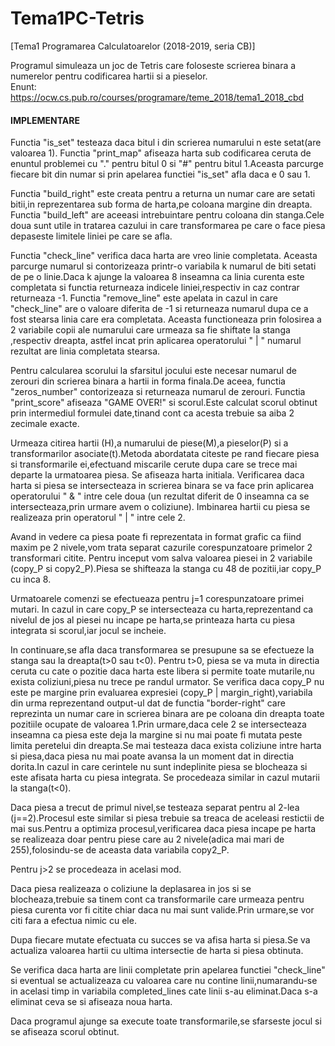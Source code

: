 # Tema1PC-Tetris
[Tema1 Programarea Calculatoarelor (2018-2019, seria CB)]

Programul simuleaza un joc de Tetris care foloseste scrierea binara a numerelor pentru codificarea hartii si a pieselor. <br>
Enunt: https://ocw.cs.pub.ro/courses/programare/teme_2018/tema1_2018_cbd

#### IMPLEMENTARE
Functia "is_set" testeaza daca bitul i din scrierea numarului n este setat(are valoarea 1).
Functia "print_map" afiseaza harta sub codificarea ceruta de enuntul problemei cu "." pentru bitul 0 si "#" pentru bitul 1.Aceasta parcurge fiecare bit din numar si prin apelarea functiei "is_set" afla daca e 0 sau 1.

Functia "build_right" este creata pentru a returna un numar care are setati bitii,in reprezentarea sub forma de harta,pe coloana margine din dreapta. Functia "build_left" are aceeasi intrebuintare pentru coloana din stanga.Cele doua sunt utile in tratarea cazului in care transformarea pe care o face piesa depaseste limitele liniei pe care se afla.

Functia "check_line" verifica daca harta are vreo linie completata. Aceasta parcurge numarul si contorizeaza printr-o variabila k numarul de biti setati de pe o linie.Daca k ajunge la valoarea 8 inseamna ca linia curenta este completata si functia returneaza indicele liniei,respectiv in caz contrar returneaza -1.
Functia "remove_line" este apelata in cazul in care "check_line" are o valoare diferita de -1 si returneaza numarul dupa ce a fost stearsa linia care era completata. Aceasta functioneaza prin folosirea a 2 variabile copii ale numarului care urmeaza sa fie shiftate la stanga ,respectiv dreapta, astfel incat prin aplicarea operatorului " | " numarul rezultat are linia completata stearsa.

Pentru calcularea scorului la sfarsitul jocului este necesar numarul de zerouri din scrierea binara a hartii in forma finala.De aceea, functia "zeros_number" contorizeaza si returneaza numarul de zerouri.
Functia "print_score" afiseaza "GAME OVER!" si scorul.Este calculat scorul obtinut prin intermediul formulei date,tinand cont ca acesta trebuie sa aiba 2 zecimale exacte.

Urmeaza citirea hartii (H),a numarului de piese(M),a pieselor(P) si a transformarilor asociate(t).Metoda abordatata citeste pe rand fiecare piesa si transformarile ei,efectuand miscarile cerute dupa care se trece mai departe la urmatoarea piesa.
Se afiseaza harta initiala.
Verificarea daca harta si piesa se intersecteaza in scrierea binara se va face prin aplicarea operatorului " & " intre cele doua (un rezultat diferit de 0  inseamna ca se intersecteaza,prin urmare avem o coliziune).
Imbinarea hartii cu piesa se realizeaza prin operatorul " | " intre cele 2.

Avand in vedere ca piesa poate fi reprezentata in format grafic ca fiind maxim pe 2 nivele,vom trata separat cazurile corespunzatoare primelor 2 transformari citite. Pentru inceput vom salva valoarea piesei in 2 variabile (copy_P si copy2_P).Piesa se shifteaza la stanga cu 48 de pozitii,iar copy_P cu inca 8. 

Urmatoarele comenzi se efectueaza pentru j=1 corespunzatoare primei mutari. In cazul in care copy_P se intersecteaza cu harta,reprezentand ca nivelul de jos al piesei nu incape pe harta,se printeaza harta cu piesa integrata si  scorul,iar jocul se incheie.

In continuare,se afla daca transformarea se presupune sa se efectueze la stanga sau la dreapta(t>0 sau t<0).
Pentru t>0, piesa se va muta in directia ceruta cu cate o pozitie daca harta este libera si permite toate mutarile,nu exista coliziuni,piesa nu trece pe randul urmator. Se verifica daca copy_P nu este pe margine prin evaluarea expresiei (copy_P | margin_right),variabila din urma reprezentand output-ul dat de functia "border-right" care reprezinta un numar care in scrierea binara are pe coloana din dreapta toate pozitiile ocupate de valoarea 1.Prin urmare,daca cele 2 se intersecteaza inseamna ca piesa este deja la margine si nu mai poate fi mutata peste limita peretelui din dreapta.Se mai testeaza daca exista coliziune intre harta si piesa,daca piesa nu mai poate avansa la un moment dat in directia dorita.In cazul in care cerintele nu sunt indeplinite piesa se blocheaza si este afisata harta cu piesa integrata.
Se procedeaza similar in cazul mutarii la stanga(t<0).

Daca piesa a trecut de primul nivel,se testeaza separat pentru al 2-lea (j==2).Procesul este similar si piesa trebuie sa treaca de aceleasi restictii de mai sus.Pentru a optimiza procesul,verificarea daca piesa incape pe harta se realizeaza doar pentru piese care au 2 nivele(adica mai mari de 255),folosindu-se de aceasta data variabila copy2_P.

Pentru j>2 se procedeaza in acelasi mod.

Daca piesa realizeaza o coliziune la deplasarea in jos si se blocheaza,trebuie sa tinem cont ca transformarile care urmeaza pentru piesa curenta vor fi citite chiar daca nu mai sunt valide.Prin urmare,se vor citi fara a efectua nimic cu ele.

Dupa fiecare mutate efectuata cu succes se va afisa harta si piesa.Se va actualiza valoarea hartii cu ultima intersectie de harta si piesa obtinuta.

Se verifica daca harta are linii completate prin apelarea functiei "check_line" si eventual se actualizeaza cu valoarea care nu contine linii,numarandu-se in acelasi timp in variabila completed_lines cate linii s-au eliminat.Daca s-a eliminat ceva se si afiseaza noua harta.

Daca programul ajunge sa execute toate transformarile,se sfarseste jocul si se afiseaza scorul obtinut.

